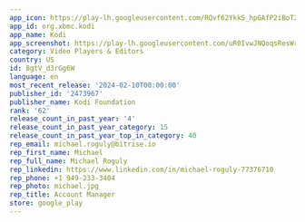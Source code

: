 ```yaml
---
app_icon: https://play-lh.googleusercontent.com/RQvf62YkkS_hpGAfP2iBoT2yf7b0oohFQHhBB8Chp8nHNPSqmZgEkwwpKtqdtqQ_ZvM
app_id: org.xbmc.kodi
app_name: Kodi
app_screenshot: https://play-lh.googleusercontent.com/uR0IvwJNQoqsResWroeQSCYpw4nemXoiobqa0nhQT49J9KsuPJ4iVsrgDb5LHsm-Lg
category: Video Players & Editors
country: US
id: 8gtV_d3rGg6W
language: en
most_recent_release: '2024-02-10T00:00:00'
publisher_id: '2473967'
publisher_name: Kodi Foundation
rank: '62'
release_count_in_past_year: '4'
release_count_in_past_year_category: 15
release_count_in_past_year_top_in_category: 40
rep_email: michael.roguly@bitrise.io
rep_first_name: Michael
rep_full_name: Michael Roguly
rep_linkedin: https://www.linkedin.com/in/michael-roguly-77376710
rep_phone: +1 949-233-3404
rep_photo: michael.jpg
rep_title: Account Manager
store: google_play
---
```

